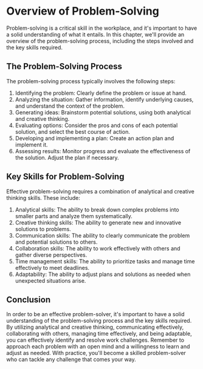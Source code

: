 Overview of Problem-Solving
================================================================

Problem-solving is a critical skill in the workplace, and it's important to have a solid understanding of what it entails. In this chapter, we'll provide an overview of the problem-solving process, including the steps involved and the key skills required.

The Problem-Solving Process
---------------------------

The problem-solving process typically involves the following steps:

1. Identifying the problem: Clearly define the problem or issue at hand.
2. Analyzing the situation: Gather information, identify underlying causes, and understand the context of the problem.
3. Generating ideas: Brainstorm potential solutions, using both analytical and creative thinking.
4. Evaluating options: Consider the pros and cons of each potential solution, and select the best course of action.
5. Developing and implementing a plan: Create an action plan and implement it.
6. Assessing results: Monitor progress and evaluate the effectiveness of the solution. Adjust the plan if necessary.

Key Skills for Problem-Solving
------------------------------

Effective problem-solving requires a combination of analytical and creative thinking skills. These include:

1. Analytical skills: The ability to break down complex problems into smaller parts and analyze them systematically.
2. Creative thinking skills: The ability to generate new and innovative solutions to problems.
3. Communication skills: The ability to clearly communicate the problem and potential solutions to others.
4. Collaboration skills: The ability to work effectively with others and gather diverse perspectives.
5. Time management skills: The ability to prioritize tasks and manage time effectively to meet deadlines.
6. Adaptability: The ability to adjust plans and solutions as needed when unexpected situations arise.

Conclusion
----------

In order to be an effective problem-solver, it's important to have a solid understanding of the problem-solving process and the key skills required. By utilizing analytical and creative thinking, communicating effectively, collaborating with others, managing time effectively, and being adaptable, you can effectively identify and resolve work challenges. Remember to approach each problem with an open mind and a willingness to learn and adjust as needed. With practice, you'll become a skilled problem-solver who can tackle any challenge that comes your way.

